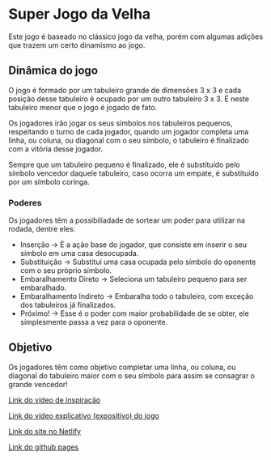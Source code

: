 # Super Jogo da Velha

Este jogo é baseado no clássico jogo da velha, porém com algumas adições que trazem um certo dinamismo ao jogo.

## Dinâmica do jogo

O jogo é formado por um tabuleiro grande de dimensões 3 x 3 e cada posição desse tabuleiro é ocupado por um outro tabuleiro 3 x 3. É neste tabuleiro menor que o jogo é jogado de fato.

Os jogadores irão jogar os seus símbolos nos tabuleiros pequenos, respeitando o turno de cada jogador, quando um jogador completa uma linha, ou coluna, ou diagonal com o seu símbolo, o tabuleiro é finalizado com a vitória desse jogador.

Sempre que um tabuleiro pequeno é finalizado, ele é substituído pelo símbolo vencedor daquele tabuleiro, caso ocorra um empate, é substituído por um símbolo coringa.

### Poderes

Os jogadores têm a possibiliadade de sortear um poder para utilizar na rodada, dentre eles:

  - Inserção -> É a ação base do jogador, que consiste em inserir o seu símbolo em uma casa desocupada.
  - Substituição -> Substitui uma casa ocupada pelo símbolo do oponente com o seu próprio símbolo.
  - Embaralhamento Direto -> Seleciona um tabuleiro pequeno para ser embaralhado.
  - Embaralhamento Indireto -> Embaralha todo o tabuleiro, com exceção dos tabuleiros já finalizados.
  - Próximo! -> Esse é o poder com maior probabilidade de se obter, ele simplesmente passa a vez para o oponente.

## Objetivo

Os jogadores têm como objetivo completar uma linha, ou coluna, ou diagonal do tabuleiro maior com o seu símbolo para assim se consagrar o grande vencedor!

[Link do vídeo de inspiração](https://vm.tiktok.com/ZMjAmBqS7/)

[Link do vídeo explicativo (expositivo) do jogo](https://youtu.be/JrCbIF7srfc)

[Link do site no Netlify](https://super-jogo-da-velha.netlify.app/)

[Link do github pages](https://davibital.github.io/super-jogo-da-velha/)